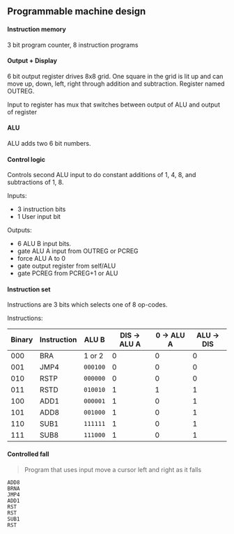 ## Programmable machine design

#### Instruction memory
3 bit program counter, 8 instruction programs

#### Output + Display
6 bit output register drives 8x8 grid. One square in the grid is lit up and can move up, down, left, right through addition and subtraction. Register named OUTREG.

Input to register has mux that switches between output of ALU and output of register

#### ALU
ALU adds two 6 bit numbers.

#### Control logic
Controls second ALU input to do constant additions of 1, 4, 8, and subtractions of 1, 8. 

Inputs:

- 3 instruction bits
- 1 User input bit

Outputs: 
- 6 ALU B input bits.
- gate ALU A input from OUTREG or PCREG
- force ALU A to 0
- gate output register from self/ALU
- gate PCREG from PCREG+1 or ALU


#### Instruction set
Instructions are 3 bits which selects one of 8 op-codes.

Instructions:

| Binary | Instruction | ALU B        | DIS -> ALU A | 0 -> ALU A | ALU -> DIS |
| ------ | ----------- | ------------ | ------------ | ---------- | ---------- |
| 000    | BRA         | 1 or 2       | 0            | 0          | 0          |
| 001    | JMP4        | ```000100``` | 0            | 0          | 0          |
| 010    | RSTP        | ```000000``` | 0            | 0          | 0          |
| 011    | RSTD        | ```010010``` | 1            | 1          | 1          |
| 100    | ADD1        | ```000001``` | 1            | 0          | 1          |
| 101    | ADD8        | ```001000``` | 1            | 0          | 1          |
| 110    | SUB1        | ```111111``` | 1            | 0          | 1          |
| 111    | SUB8        | ```111000``` | 1            | 0          | 1          |

#### Controlled fall
> Program that uses input move a cursor left and right as it falls

```
ADD8
BRNA
JMP4
ADD1
RST
RST
SUB1
RST
```

